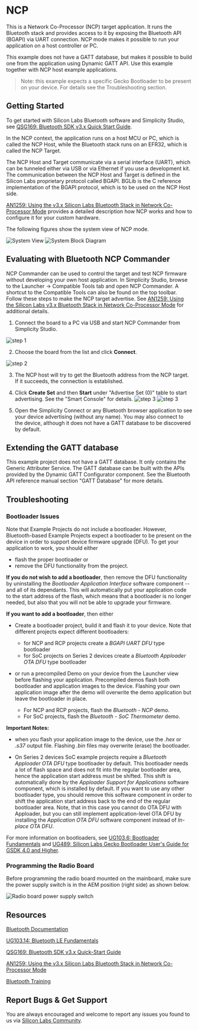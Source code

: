 # NCP

This is a Network  Co-Processor (NCP) target application. It runs the Bluetooth stack and provides access to it by exposing the Bluetooth API (BGAPI) via UART  connection. NCP mode makes it possible to run your application on a host  controller or PC.

This example does not have a GATT database, but makes it  possible to build one from the application using Dynamic GATT API. Use this example together with NCP host example applications.

> Note: this example expects a specific Gecko Bootloader to be present on your device. For details see the Troubleshooting section.

## Getting Started

To get started with Silicon Labs Bluetooth software and Simplicity Studio, see [QSG169: Bluetooth SDK v3.x Quick Start Guide](https://www.silabs.com/documents/public/quick-start-guides/qsg169-bluetooth-sdk-v3x-quick-start-guide.pdf).

In the NCP context, the application runs on a host MCU or PC, which is called the NCP Host, while the Bluetooth stack runs on an EFR32, which is called the NCP Target.

The NCP Host and Target communicate via a serial interface (UART), which can be tunneled either via USB or via Ethernet if you use a development kit. The communication between the NCP Host and Target is defined in the Silicon Labs proprietary protocol called BGAPI. BGLib is the C reference implementation of the BGAPI protocol, which is to be used on the NCP Host side.

[AN1259: Using the v3.x Silicon Labs Bluetooth Stack in Network Co-Processor Mode](https://www.silabs.com/documents/public/application-notes/an1259-bt-ncp-mode-sdk-v3x.pdf) provides a detailed description how NCP works and how to configure it for your custom hardware.

The following figures show the system view of NCP mode.

![System View](image/readme_img1.png)
![System Block Diagram](image/readme_img2.png)

## Evaluating with Bluetooth NCP Commander

NCP Commander can be used to control the target and test NCP firmware without developing your own host application. In Simplicity Studio, browse to the Launcher -> Compatible Tools tab and open NCP Commander. A shortcut to the Compatible Tools can also be found on the top toolbar. Follow these steps to make the NCP target advertise. See [AN1259: Using the Silicon Labs v3.x Bluetooth Stack in Network Co-Processor Mode](https://www.silabs.com/documents/public/application-notes/an1259-bt-ncp-mode-sdk-v3x.pdf) for additional details. 

1. Connect the board to a PC via USB and start NCP Commander from Simplicity Studio.

![step 1](image/readme_img3.png)

2. Choose the board from the list and click **Connect**.

![step 2](image/readme_img4.png)

3. The NCP host will try to get the Bluetooth address from the NCP target. If it succeeds, the connection is established.

4. Click **Create Set** and then **Start** under "Advertise Set (0)" table to start advertising. See the "Smart Console" for details.
    ![step 3](image/readme_img5.png)
    ![step 3](image/readme_img7.png)

5. Open the Simplicity Connect or any Bluetooth browser application to see your device advertising (without any name). You may also connect to the device, although it does not have a GATT database to be discovered by default.

## Extending the GATT database

This example project does not have a GATT database. It only contains the Generic Attributer Service. The GATT database can be built with the APIs provided by the Dynamic GATT Configurator component. See the Bluetooth API reference manual section "GATT Database" for more details.

## Troubleshooting

### Bootloader Issues

Note that Example Projects do not include a bootloader. However, Bluetooth-based Example Projects expect a bootloader to be present on the device in order to support device firmware upgrade (DFU). To get your application to work, you should either 
- flash the proper bootloader or
- remove the DFU functionality from the project.

**If you do not wish to add a bootloader**, then remove the DFU functionality by uninstalling the *Bootloader Application Interface* software component -- and all of its dependants. This will automatically put your application code to the start address of the flash, which means that a bootloader is no longer needed, but also that you will not be able to upgrade your firmware.

**If you want to add a bootloader**, then either 
- Create a bootloader project, build it and flash it to your device. Note that different projects expect different bootloaders:
  - for NCP and RCP projects create a *BGAPI UART DFU* type bootloader
  - for SoC projects on Series 2 devices create a *Bluetooth Apploader OTA DFU* type bootloader

- or run a precompiled Demo on your device from the Launcher view before flashing your application. Precompiled demos flash both bootloader and application images to the device. Flashing your own application image after the demo will overwrite the demo application but leave the bootloader in place. 
  - For NCP and RCP projects, flash the *Bluetooth - NCP* demo.
  - For SoC projects, flash the *Bluetooth - SoC Thermometer* demo.

**Important Notes:** 
- when you flash your application image to the device, use the *.hex* or *.s37* output file. Flashing *.bin* files may overwrite (erase) the bootloader.

- On Series 2 devices SoC example projects require a *Bluetooth Apploader OTA DFU* type bootloader by default. This bootloader needs a lot of flash space and does not fit into the regular bootloader area, hence the application start address must be shifted. This shift is automatically done by the *Apploader Support for Applications* software component, which is installed by default. If you want to use any other bootloader type, you should remove this software component in order to shift the application start address back to the end of the regular bootloader area. Note, that in this case you cannot do OTA DFU with Apploader, but you can still implement application-level OTA DFU by installing the *Application OTA DFU* software component instead of *In-place OTA DFU*.

For more information on bootloaders, see [UG103.6: Bootloader Fundamentals](https://www.silabs.com/documents/public/user-guides/ug103-06-fundamentals-bootloading.pdf) and [UG489: Silicon Labs Gecko Bootloader User's Guide for GSDK 4.0 and Higher](https://cn.silabs.com/documents/public/user-guides/ug489-gecko-bootloader-user-guide-gsdk-4.pdf).


### Programming the Radio Board

Before programming the radio board mounted on the mainboard, make sure the power supply switch is in the AEM position (right side) as shown below.

![Radio board power supply switch](image/readme_img0.png)


## Resources

[Bluetooth Documentation](https://docs.silabs.com/bluetooth/latest/)

[UG103.14: Bluetooth LE Fundamentals](https://www.silabs.com/documents/public/user-guides/ug103-14-fundamentals-ble.pdf)

[QSG169: Bluetooth SDK v3.x Quick-Start Guide](https://www.silabs.com/documents/public/quick-start-guides/qsg169-bluetooth-sdk-v3x-quick-start-guide.pdf)

[AN1259: Using the v3.x Silicon Labs Bluetooth Stack in Network Co-Processor Mode](https://www.silabs.com/documents/public/application-notes/an1259-bt-ncp-mode-sdk-v3x.pdf)

[Bluetooth Training](https://www.silabs.com/support/training/bluetooth)

## Report Bugs & Get Support

You are always encouraged and welcome to report any issues you found to us via [Silicon Labs Community](https://www.silabs.com/community).